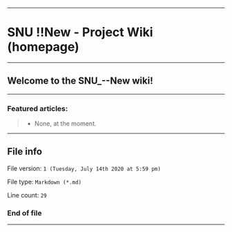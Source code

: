 
***

# SNU !!New - Project Wiki (homepage)

***

## Welcome to the SNU_--New wiki!

***

### Featured articles:

> * None, at the moment.

***

## File info

File version: `1 (Tuesday, July 14th 2020 at 5:59 pm)`

File type: `Markdown (*.md)`

Line count: `29`

### End of file

***
